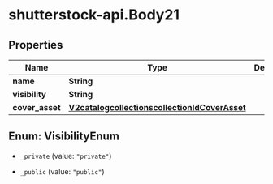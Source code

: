 # shutterstock-api.Body21

## Properties
Name | Type | Description | Notes
------------ | ------------- | ------------- | -------------
**name** | **String** |  | [optional] 
**visibility** | **String** |  | [optional] 
**cover_asset** | [**V2catalogcollectionscollectionIdCoverAsset**](V2catalogcollectionscollectionIdCoverAsset.md) |  | [optional] 


<a name="VisibilityEnum"></a>
## Enum: VisibilityEnum


* `_private` (value: `"private"`)

* `_public` (value: `"public"`)




